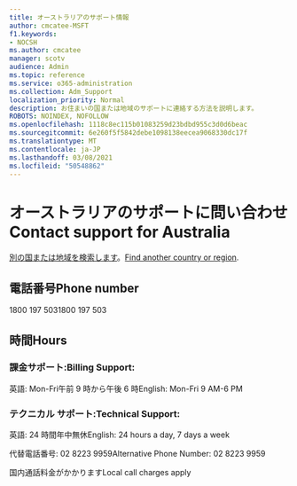 ```yaml
---
title: オーストラリアのサポート情報
author: cmcatee-MSFT
f1.keywords:
- NOCSH
ms.author: cmcatee
manager: scotv
audience: Admin
ms.topic: reference
ms.service: o365-administration
ms.collection: Adm_Support
localization_priority: Normal
description: お住まいの国または地域のサポートに連絡する方法を説明します。
ROBOTS: NOINDEX, NOFOLLOW
ms.openlocfilehash: 1118c8ec115b01083259d23bdbd955c3d0d6beac
ms.sourcegitcommit: 6e260f5f5842debe1098138eecea9068330dc17f
ms.translationtype: MT
ms.contentlocale: ja-JP
ms.lasthandoff: 03/08/2021
ms.locfileid: "50548862"
---
```

# <a name="contact-support-for-australia"></a><span data-ttu-id="608ef-103">オーストラリアのサポートに問い合わせ</span><span class="sxs-lookup"><span data-stu-id="608ef-103">Contact support for Australia</span></span>

<span data-ttu-id="608ef-104">[別の国または地域を検索します](../contact-support-for-business-products.md)。</span><span class="sxs-lookup"><span data-stu-id="608ef-104">[Find another country or region](../contact-support-for-business-products.md).</span></span>

## <a name="phone-number"></a><span data-ttu-id="608ef-105">電話番号</span><span class="sxs-lookup"><span data-stu-id="608ef-105">Phone number</span></span>
<span data-ttu-id="608ef-106">1800 197 503</span><span class="sxs-lookup"><span data-stu-id="608ef-106">1800 197 503</span></span>

## <a name="hours"></a><span data-ttu-id="608ef-107">時間</span><span class="sxs-lookup"><span data-stu-id="608ef-107">Hours</span></span>
### <a name="billing-support"></a><span data-ttu-id="608ef-108">課金サポート:</span><span class="sxs-lookup"><span data-stu-id="608ef-108">Billing Support:</span></span>

<span data-ttu-id="608ef-109">英語: Mon-Fri午前 9 時から午後 6 時</span><span class="sxs-lookup"><span data-stu-id="608ef-109">English: Mon-Fri 9 AM-6 PM</span></span>

### <a name="technical-support"></a><span data-ttu-id="608ef-110">テクニカル サポート:</span><span class="sxs-lookup"><span data-stu-id="608ef-110">Technical Support:</span></span>

<span data-ttu-id="608ef-111">英語: 24 時間年中無休</span><span class="sxs-lookup"><span data-stu-id="608ef-111">English: 24 hours a day, 7 days a week</span></span>

<span data-ttu-id="608ef-112">代替電話番号: 02 8223 9959</span><span class="sxs-lookup"><span data-stu-id="608ef-112">Alternative Phone Number: 02 8223 9959</span></span>

<span data-ttu-id="608ef-113">国内通話料金がかかります</span><span class="sxs-lookup"><span data-stu-id="608ef-113">Local call charges apply</span></span>
